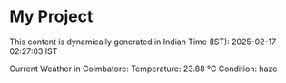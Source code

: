 # My Project

This content is dynamically generated in Indian Time (IST): 2025-02-17 02:27:03 IST


Current Weather in Coimbatore:
Temperature: 23.88 °C
Condition: haze

